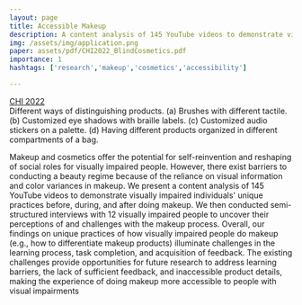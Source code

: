 ```yaml
---
layout: page
title: Accessible Makeup 
description: A content analysis of 145 YouTube videos to demonstrate visually impaired individuals' unique practices before, during, and after doing makeup. 
img: /assets/img/application.png
paper: assets/pdf/CHI2022_BlindCosmetics.pdf
importance: 1
hashtags: ['research','makeup','cosmetics','accessibility']

---
```

<div class="row ml-1 mr-1 mb-3 p-0">
    <div class="col-md-0">
        <div class="icon" data-toggle="tooltip" title="Code Repository"></div>
        <a href="https://minahuh.com/assets/pdf/CHI2022_BlindCosmetics.pdf" target="_blank" font-weight=500><i class="fas fa-scroll"></i> CHI 2022</a>
    </div>
</div>


<div class="row justify-content-md-center">
    <div class="col-sm-9 justify-content-md-center">
        <img class="img-fluid rounded z-depth-1" src="{{ '/assets/img/Distinguish.png' | relative_url }}" alt="" />
    </div>
</div>
<div class="caption">
    Different ways of distinguishing products. (a) Brushes with different tactile. (b) Customized eye shadows with braille labels. (c) Customized audio stickers on a palette. (d) Having different products organized in different compartments of a bag.
</div>


Makeup and cosmetics offer the potential for self-reinvention and reshaping of social roles for visually impaired people. However, there exist barriers to conducting a beauty regime because of the reliance on visual information and color variances in makeup. We present a content analysis of 145 YouTube videos to demonstrate visually impaired individuals' unique practices before, during, and after doing makeup. We then conducted semi-structured interviews with 12 visually impaired people to uncover their perceptions of and challenges with the makeup process. Overall, our findings on unique practices of how visually impaired people do makeup (e.g., how to differentiate makeup products) illuminate challenges in the learning process, task completion, and acquisition of feedback. The existing challenges provide opportunities for future research to address learning barriers, the lack of sufficient feedback, and inaccessible product details, making the experience of doing makeup more accessible to people with visual impairments